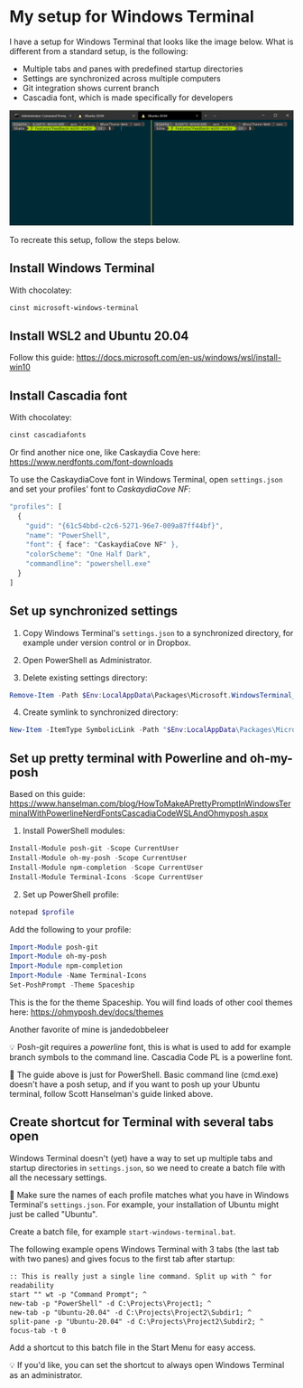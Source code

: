# My setup for Windows Terminal

I have a setup for Windows Terminal that looks like the image below. What is different from a standard setup, is the following:
- Multiple tabs and panes with predefined startup directories
- Settings are synchronized across multiple computers
- Git integration shows current branch
- Cascadia font, which is made specifically for developers

![alt text](https://raw.githubusercontent.com/bjarte/BjartesWindowsTerminalSetup/master/example-of-end-result.png "Example of Windows Terminal with three tabs and two tabs")

To recreate this setup, follow the steps below.

## Install Windows Terminal

With chocolatey:
``` PowerShell
cinst microsoft-windows-terminal
```

## Install WSL2 and Ubuntu 20.04

Follow this guide:
https://docs.microsoft.com/en-us/windows/wsl/install-win10

## Install Cascadia font

With chocolatey:
``` PowerShell
cinst cascadiafonts
```

Or find another nice one, like Caskaydia Cove here:
https://www.nerdfonts.com/font-downloads


To use the CaskaydiaCove font in Windows Terminal, open `settings.json` and set your profiles' font to *CaskaydiaCove NF*:
``` JavaScript
"profiles": [
  {
    "guid": "{61c54bbd-c2c6-5271-96e7-009a87ff44bf}",
    "name": "PowerShell",
    "font": { face": "CaskaydiaCove NF" },
    "colorScheme": "One Half Dark",
    "commandline": "powershell.exe"
  }
]
```

## Set up synchronized settings

1. Copy Windows Terminal's `settings.json` to a synchronized directory, for example under version control or in Dropbox.

2. Open PowerShell as Administrator.

3. Delete existing settings directory:
``` PowerShell
Remove-Item -Path $Env:LocalAppData\Packages\Microsoft.WindowsTerminal_8wekyb3d8bbwe\LocalState -Force –Recurse
```

4. Create symlink to synchronized directory:
``` PowerShell
New-Item -ItemType SymbolicLink -Path "$Env:LocalAppData\Packages\Microsoft.WindowsTerminal_8wekyb3d8bbwe\LocalState" -Target "C:\Projects\BjartesWindowsTerminalSetup"
```

## Set up pretty terminal with Powerline and oh-my-posh

Based on this guide:
https://www.hanselman.com/blog/HowToMakeAPrettyPromptInWindowsTerminalWithPowerlineNerdFontsCascadiaCodeWSLAndOhmyposh.aspx

1. Install PowerShell modules:
``` PowerShell
Install-Module posh-git -Scope CurrentUser
Install-Module oh-my-posh -Scope CurrentUser
Install-Module npm-completion -Scope CurrentUser
Install-Module Terminal-Icons -Scope CurrentUser
```

2. Set up PowerShell profile:
``` PowerShell
notepad $profile
```

Add the following to your profile:
``` PowerShell
Import-Module posh-git
Import-Module oh-my-posh
Import-Module npm-completion
Import-Module -Name Terminal-Icons
Set-PoshPrompt -Theme Spaceship
```
This is the for the theme Spaceship. You will find loads of other cool themes here:
https://ohmyposh.dev/docs/themes

Another favorite of mine is jandedobbeleer

💡 Posh-git requires a _powerline_ font, this is what is used to add for example branch symbols to the command line. Cascadia Code PL is a powerline font.

🚨 The guide above is just for PowerShell. Basic command line (cmd.exe) doesn't have a posh setup, and if you want to posh up your Ubuntu terminal, follow Scott Hanselman's guide linked above.

## Create shortcut for Terminal with several tabs open

Windows Terminal doesn't (yet) have a way to set up multiple tabs and startup directories in `settings.json`, so we need to create a batch file with all the necessary settings.

🚨 Make sure the names of each profile matches what you have in Windows Terminal's `settings.json`. For example, your installation of Ubuntu might just be called "Ubuntu".

Create a batch file, for example `start-windows-terminal.bat`.

The following example opens Windows Terminal with 3 tabs (the last tab with two panes) and gives focus to the first tab after startup:

``` batch
:: This is really just a single line command. Split up with ^ for readability
start "" wt -p "Command Prompt"; ^
new-tab -p "PowerShell" -d C:\Projects\Project1; ^
new-tab -p "Ubuntu-20.04" -d C:\Projects\Project2\Subdir1; ^
split-pane -p "Ubuntu-20.04" -d C:\Projects\Project2\Subdir2; ^
focus-tab -t 0
```

Add a shortcut to this batch file in the Start Menu for easy access.

💡 If you'd like, you can set the shortcut to always open Windows Terminal as an administrator.
